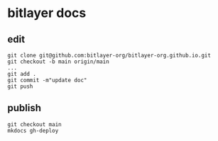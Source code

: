 # bitlayer docs

## edit
```
git clone git@github.com:bitlayer-org/bitlayer-org.github.io.git 
git checkout -b main origin/main
...
git add .
git commit -m"update doc"
git push
```

## publish
```
git checkout main
mkdocs gh-deploy 
```
